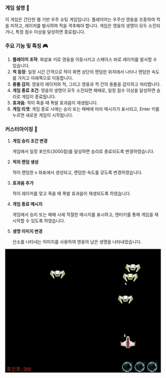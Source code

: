 ### 게임 설명 🚀

이 게임은 간단한 웹 기반 우주 슈팅 게임입니다. 플레이어는 우주선 영웅을 조종하여 적을 피하고, 레이저를 발사하여 적을 격추해야 합니다. 게임은 영웅의 생명이 모두 소진되거나, 특정 점수 이상을 달성하면 종료됩니다.

### 주요 기능 및 특징 🎮

1. **플레이어 조작**: 화살표 키로 영웅을 이동시키고 스페이스 바로 레이저를 발사할 수 있습니다.
2. **적 등장**: 일정 시간 간격으로 적이 화면 상단의 랜덤한 위치에서 나타나 랜덤한 속도를 가지고 아래쪽으로 이동합니다.
3. **충돌 감지**: 영웅의 레이저와 적, 그리고 영웅과 적 간의 충돌을 감지하고 처리합니다.
4. **게임 종료 조건**: 영웅의 생명이 모두 소진되면 패배로, 일정 점수 이상을 달성하면 승리로 게임이 종료됩니다.
5. **효과음**: 적이 죽을 때 폭발 효과음이 재생됩니다.
6. **게임 리셋**: 게임 종료 시에는 승리 또는 패배에 따라 메시지가 표시되고, Enter 키를 누르면 새로운 게임이 시작됩니다.

### 커스터마이징 💫

1. **게임 승리 조건 변경**
    
    게임에서 일정 포인트(3000점)를 달성하면 승리로 종료되도록 변경하였습니다.
    
2. **적의 랜덤 생성**
    
    적이 랜덤한 x 좌표에서 생성되고, 랜덤한 속도를 갖도록 변경하였습니다.
    
3. **효과음 추가**
    
    적이 레이저를 맞고 죽을 때 폭발 효과음이 재생되도록 하였습니다.
    
4. **게임 종료 메시지**
    
    게임에서 승리 또는 패배 시에 적절한 메시지를 표시하고, 엔터키를 통해 게임을 재시작할 수 있도록 하였습니다.
    
5. **생명 이미지 변경**
    
    산소를 나타내는 이미지를 사용하여 영웅의 남은 생명을 나타내었습니다.

![custom space game img](./space_game.png)
